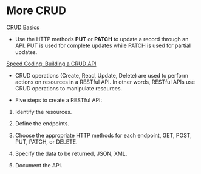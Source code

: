 # More CRUD

[CRUD Basics](https://medium.com/geekculture/crud-operations-explained-2a44096e9c88)

- Use the HTTP methods **PUT** or **PATCH** to update a record through an API. PUT is used for complete updates while PATCH is used for partial updates.

[Speed Coding: Building a CRUD API](https://www.youtube.com/watch?v=EzNcBhSv1Wo)

- CRUD operations (Create, Read, Update, Delete) are used to perform actions on resources in a RESTful API. In other words, RESTful APIs use CRUD operations to manipulate resources.

- Five steps to create a RESTful API:

1. Identify the resources.

2. Define the endpoints.

3. Choose the appropriate HTTP methods for each endpoint, GET, POST, PUT, PATCH, or DELETE.

4. Specify the data to be returned, JSON, XML.

5. Document the API.